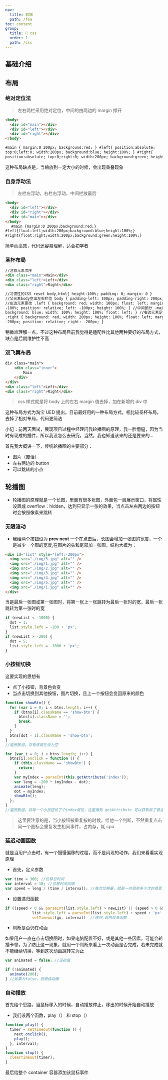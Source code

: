 ```yaml
---
nav:
  title: 前端
  path: /fea
toc: content
group:
  title: 💊 css
  order: 1
  path: /css
---
```


## 基础介绍

## 布局

### 绝对定位法

> 左右两栏采用绝对定位，中间的由两边的 margin 撑开

```html
<body>
  <div id="main"></div>
  <div id="left"></div>
  <div id="right"></div>
</body>

#main { margin:0 200px; background:red; } #left{ position:absolute;
top:0;left:0; width:200px; background:blue; height:100%; } #right{
position:absolute; top:0;right:0; width:200px; background:green; height:100%; }
```

这种布局缺点是，当缩放到一定大小的时候，会出现重叠现象

### 自身浮动法

> 左栏左浮动，右栏右浮动，中间栏放最后

```html
<body>
  <div id="left"></div>
  <div id="right"></div>
  <div id="main"></div>
</body>
　 #main {margin:0 200px;background:red;}
#left{float:left;width:200px;background:blue;height:100%;}
#right{float:right;width:200px;background:green;height:100%;}
```

简单而高效，代码还容易理解，适合初学者

### 圣杯布局

```html
//注意元素次序
<div class="main">Main</div>
<div class="left">Left</div>
<div class="right">Right</div>

//习惯性的CSS reset body,html{ height:100%; padding: 0; margin: 0 }
//父元素body空出左右栏位 body { padding-left: 100px; padding-right: 200px; }
//左边元素更改 .left { background: red; width: 100px; float: left; margin-left:
-100%; position: relative; left: -100px; height: 100%; } //中间部分 .main {
background: blue; width: 100%; height: 100%; float: left; } //右边元素定义
.right { background: red; width: 200px; height: 100%; float: left; margin-left:
-200px; position: relative; right: -200px; }
```

稍微难理解一点，不过这种布局目前我觉得是适配性比其他两种要好的布局方式，缺点是后期维护性不高

### 双飞翼布局

```html
div class="main">
    <div class="inner">
        Main
    </div>
</div>
<div class="left">Left</div>
<div class="right">Right</div>
```

> css 样式就是将 body 上的左右 margin 值去掉，加在新增的 div 中

这种布局方式为淘宝 UED 提出，目前最好用的一种布局方式，相比较圣杯布局，去掉了相对布局，代码更简洁

小记：前两天面试，展现项目过程中经理问我轮播图的原理，我一脸懵逼，因为当时有现成的插件，所以我没怎么去研究，当然，我也知道该来的还是要来的...

首先我大概讲一下，传统轮播图的主要部分：

- 图片（废话）
- 左右两边的 button
- 可以跳转的小点

## 轮播图

- 轮播图的原理就是一个长图，里面有很多张图，外面包一层展示窗口，将属性设置成 overflow：hidden，达到只显示一张的效果，当点击左右两边的按钮时会按照像素来跳转

### 无限滚动

- 我给两个按钮设为 **prev next** 一个在点击后，长图会增加一张图的宽度，一个是减少一个图的宽度,在图片的头和尾部加一张图，结构大概为：

```html
<div id="list" style="left:-200px">
  <img src="./img/5.jpg" alt="" />
  <img src="./img/1.jpg" alt="" />
  <img src="./img/2.jpg" alt="" />
  <img src="./img/3.jpg" alt="" />
  <img src="./img/4.jpg" alt="" />
  <img src="./img/5.jpg" alt="" />
  <img src="./img/1.jpg" alt="" />
</div>
```

当是最后一张图或第一张图时，将第一张上一张跳转为最后一张时的宽，最后一张跳转为第一张时的宽

```javascript
if (newList < -1000) {
  dot = 1;
  list.style.left = -200 + 'px';
}
if (newList > -200) {
  dot = 5;
  list.style.left = -1000 + 'px';
}
```

### 小按钮切换

这要实现的思想有

- 点了小按钮，背景色会变
- 当点击切换到其他按钮，图片切换，且上一个按钮会变回原来的颜色

```javascript
function showBtn() {
  for (var i = 0; i < btns.length; i++) {
    if (btns[i].className == 'show-btn') {
      btns[i].className = '';
      break;
    }
  }
  btns[dot - 1].className = 'show-btn';
}
//遍历数组，将有该属性设为空

for (var i = 0; i < btns.length; i++) {
  btns[i].onclick = function () {
    if (this.className == 'showBtn') {
      return;
    }
    var myIndex = parseInt(this.getAttribute('index'));
    var leng = -200 * (myIndex - dot);
    animate(leng);
    dot = myIndex;
    showBtn();
  };
}
//遍历数组，将每一个小按钮设了个index属性，这里用到 getAttribute 可以获取除了普通style 或 class 之外的一些属性，获取index值，点击时得到当前的index值，正好和当前的dot值相减，可得跳转的距离
```

> 这里要注意的是，当小按钮被重复按的时候，给他一个判断，不然重复点击同一个图标会重复发生相同事件，占内存，耗 cpu

### 延迟动画函数

就是当用户点击时，有一个慢慢偏移的过程，而不是闪现的动作，我们来看看实现原理

- 首先，定义参数

```javascript
var time = 300; //位移总时间
var interval = 10; //位移时间间隔
var speed = leng / (time / interval); //每次位移量，就是一共调用多少次的意思
```

- 设置递归函数

```javascript
if ((speed < 0 && parseInt(list.style.left) > newList) || (speed > 0 && parseInt(list.style.left) < newList)) {
            list.style.left = parseInt(list.style.left) + speed + 'px'
            setTimeout(go, interval)  //递归,调用自身函数
```

- 判断是否仍在动画

如果用户一直在点击切换图时，如果电脑配置不好，或是其他一些因素，可能会轮播卡顿，为了防止这一现象，就用一个判断来看上一次动画是否完成，若未完成就不能继续切换，等到这次动画跳转完为止

```javascript
var animated = false; //设初值

if (!animated) {
  animate(200);
} //如果为false，则继续动画
```

### 自动播放

首先给个思路，当鼠标移入的时候，自动播放停止，移出的时候开始自动播放

- 我们设两个函数，play（） 和 stop（）

```javascript
function play() {
  timer = setTimeout(function () {
    next.onclick();
    play();
  }, interval);
}
function stop() {
  clearTimeout(timer);
}
```

最后给整个 container 容器添加该鼠标事件

